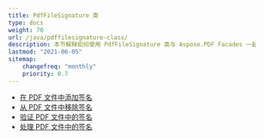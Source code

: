 ```yaml
---
title: PdfFileSignature 类
type: docs
weight: 70
url: /java/pdffilesignature-class/
description: 本节解释如何使用 PdfFileSignature 类与 Aspose.PDF Facades 一起工作。
lastmod: "2021-06-05"
sitemap:
    changefreq: "monthly"
    priority: 0.7
---
```


- [在 PDF 文件中添加签名](/pdf/java/add-signature-in-pdf/)
- [从 PDF 文件中移除签名](/pdf/java/remove-signature-from-pdf/)
- [验证 PDF 文件中的签名](/pdf/java/verify-signature-in-pdf/)
- [处理 PDF 文件中的签名](/pdf/java/add-signature-in-pdf/)